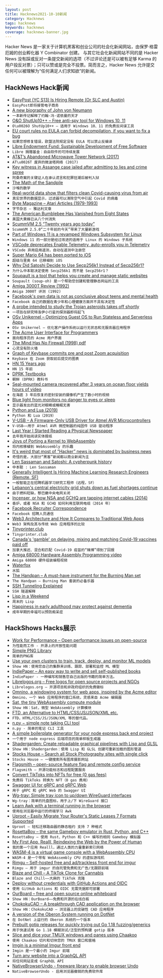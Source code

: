 ```yaml
---
layout: post
title: Hacknews2021-10-10新闻
category: Hacknews
tags: hacknews
keywords: hacknews
coverage: hacknews-banner.jpg
---
```


Hacker News 是一家关于计算机黑客和创业公司的社会化新闻网站，由保罗·格雷厄姆的创业孵化器 Y Combinator 创建。
与其它社会化新闻网站不同的是 Hacker News 没有踩或反对一条提交新闻的选项（不过评论还是可以被有足够 Karma 的用户投反对票）；只可以赞或是完全不投票。简而言之，Hacker News 允许提交任何可以被理解为“任何满足人们求知欲”的新闻。

## HackNews Hack新闻


- [EasyPost (YC S13) Is Hiring Remote (Or SLC and Austin)](https://www.easypost.com/careers)
- `EasyPost即将接管电子商务`
- [A new biography of John von Neumann](https://www.economist.com/books-and-arts/a-new-biography-explains-the-genius-of-john-von-neumann/21805346)
- `一本新传记解释了约翰·冯·诺依曼的天才`
- [O&O ShutUp10++ – Free anti-spy tool for Windows 10, 11](https://www.oo-software.com/en/shutup10)
- `O\u0026O ShutUp10++ – 适用于 Windows 10、11 的免费反间谍工具`
- [EU court rules no EULA can forbid decompilation, if you want to fix a bug](https://curia.europa.eu/juris/document/document.jsf?text=&docid=247056&pageIndex=0&doclang=en&mode=req&dir=&occ=first&part=1&cid=6413406)
- `如果您想修复错误，欧盟法院规定没有 EULA 可以禁止反编译`
- [Libre Endowment Fund: Sustainable Development of Free Software](https://www.fdl-lef.org/)
- `Libre 捐赠基金：自由软件的可持续发展`
- [AT&T’s Abandoned Microwave Tower Network (2017)](https://99percentinvisible.org/article/vintage-skynet-atts-abandoned-long-lines-microwave-tower-network/)
- `AT\u0026T 废弃的微波塔网络 (2017)`
- [Key witness in Assange case jailed after admitting to lies and crime spree](https://stundin.is/grein/14117/)
- `阿桑奇案的关键证人在承认谎言和犯罪狂潮后被判入狱`
- [The Math of the Sandpile](http://nautil.us/issue/107/the-edge/the-math-of-the-amazing-sandpile)
- `沙堆的数学`
- [Real-world data show that filters clean Covid-causing virus from air](https://www.nature.com/articles/d41586-021-02669-2)
- `真实世界的数据显示，过滤器可以清除空气中引起 Covid 的病毒`
- [Byte Magazine – Atari Articles (1979-1993)](https://archive.org/details/byte-magazine-atari-articles)
- `字节杂志 – 雅达利文章`
- [The American Bumblebee Has Vanished from Eight States](https://www.smithsonianmag.com/smart-news/american-bumblebee-has-vanished-from-eight-us-states-180978817/)
- `美国大黄蜂已从八个州消失`
- [ScummVM 2.5 “Twenty years ago today”](https://www.scummvm.org/news/20211009/)
- `ScummVM 2.5.0“二十年前的今天”带来了大量新游戏`
- [Part of Windows 11 is a revamped Windows Subsystem for Linux](https://arstechnica.com/gadgets/2021/10/the-best-part-of-windows-11-is-a-revamped-windows-subsystem-for-linux/)
- `Windows 11 的一部分是经过改进的适用于 Linux 的 Windows 子系统`
- [VSCode deprecates Enable Telemetry, auto-enrolls you in Telemetry](item?id=28812486)
- `VSCode 弃用启用遥测，自动在遥测中注册您`
- [Super Mario 64 has been ported to iOS](https://www.reddit.com/r/SM64PC/comments/q3nm9f/sm64_has_been_ported_to_ios/)
- `超级马里奥 64 已移植到 iOS`
- [Why Did Satoshi Decide to Use Secp256k1 Instead of Secp256r1?](https://dappworks.com/why-did-satoshi-decide-to-use-secp256k1-instead-of-secp256r1/)
- `为什么中本聪决定使用 Secp256k1 而不是 Secp256r1？`
- [Soupault is a tool that helps you create and manage static websites](https://soupault.app/)
- `Soupault (soup-oh) 是一个帮助您创建和管理静态网站的工具`
- [Amiga 3000T Review (1992)](http://nl.aminet.net/docs/rview/Amiga3000T.txt)
- `Amiga 3000T 评测 (1992)`
- [Facebook's own data is not as conclusive about teens and mental health](https://www.npr.org/2021/10/06/1043138622/facebook-instagram-teens-mental-health)
- `Facebook 自己的数据在青少年和心理健康方面并不具有决定性`
- [A probe intended to study the Trojan asteroids takes off shortly](https://www.economist.com/science-and-technology/2021/10/09/a-probe-intended-to-study-the-trojan-asteroids-takes-off-shortly)
- `一项旨在研究特洛伊小行星的探测器即将起飞`
- [OSv Unikernel – Optimizing Guest OS to Run Stateless and Serverless Apps](https://www.p99conf.io/session/osv-unikernel-optimizing-guest-os-to-run-stateless-and-serverless-apps-in-the-cloud/)
- `OSv Unikernel – 优化客户操作系统以运行无状态和无服务器应用程序`
- [The Acme User Interface for Programmers](http://acme.cat-v.org/)
- `面向程序员的 Acme 用户界面`
- [The Mind Has No Firewall (1998) pdf](https://press.armywarcollege.edu/cgi/viewcontent.cgi?article=1871&context=parameters)
- `心灵没有防火墙`
- [Graph of Keybase commits pre and post Zoom acquisition](https://github.com/keybase/client/graphs/contributors)
- `Keybase 在 Zoom 获取前后提交的图表`
- [HN 15 Years ago](https://news.ycombinator.com/front?day=2006-10-09)
- `HN 15 年前`
- [DPRK Textbooks](https://archive.org/details/DPRKTexts)
- `朝鲜 (DPRK) 教科书`
- [Seal-mounted camera recovered after 3 years on ocean floor yields hours of video](https://www.cbc.ca/news/canada/nova-scotia/seal-camera-lost-at-sea-retrieved-offshore-nova-scotia-1.6204068)
- `在海底 3 年后恢复的密封安装的摄像机产生了数小时的视频`
- [Blue light from monitors no danger to eyes or sleep](https://www.aerzteblatt.de/nachrichten/127272/Blaues-Licht-von-Monitoren-laut-Fachgesellschaft-keine-Gefahr-fuer-Augen-oder-Schlaf)
- `显示器发出的蓝光对眼睛或睡眠无害`
- [Python and Lua (2019)](https://brmmm3.github.io/posts/2019/07/28/python_and_lua/)
- `Python 和 Lua（2019）`
- [V-USB – A Firmware-Only USB Driver for Atmel AVR Microcontrollers](https://www.obdev.at/products/vusb/index.html)
- `V-USB——用于 Atmel AVR 微控制器的纯固件 USB 驱动程序`
- [Last Year I Started Reading a Physical Newspaper](https://brianschrader.com/archive/last-year-i-started-reading-a-physical-newspaper/)
- `去年我开始阅读实体报纸`
- [Joys of Porting a Kernel to WebAssembly](https://medium.com/@raphael.outhier/joys-of-porting-a-kernel-to-webassembly-5f0124e71080)
- `将内核移植到 WebAssembly 的乐趣`
- [It's weird that most of “Hacker” news is dominated by business news](item?id=28812281)
- `奇怪的是，大部分“黑客”新闻都以商业新闻为主`
- [Len Sassaman and Satoshi: A cypherpunk history](https://evanhatch.medium.com/len-sassaman-and-satoshi-e483c85c2b10)
- `中本聪 : Len Sassaman`
- [Generally Intelligent Is Hiring Machine Learning Research Engineers (Remote, SF)](item?id=28814844)
- `一般智能正在招聘机器学习研究工程师（远程，SF）`
- [Lebanon's central electricity grid shuts down as fuel shortages continue](https://www.npr.org/2021/10/09/1044766802/lebanon-power-grid-shutdown-fuel-shortage)
- `由于燃料短缺，黎巴嫩中央电网关闭`
- [Incenser, or how NSA and GCHQ are tapping internet cables (2014)](https://www.electrospaces.net/2014/11/incenser-or-how-nsa-and-gchq-are.html)
- `香炉，或者 NSA 和 GCHQ 如何利用互联网电缆（2014 年）`
- [Facebook Recruiter Correspondence](https://george.mand.is/2021/10/facebook-recruiter-correspondence/)
- `Facebook 招聘人员通信`
- [Web3 Architecture and How It Compares to Traditional Web Apps](https://thenewstack.io/web3-architecture-and-how-it-compares-to-traditional-web-apps/)
- `Web3 架构及其与传统 Web 应用程序的比较`
- [Tinyprinter.club](https://tinyprinter.club/)
- `Tinyprinter.club`
- [Canada's 'gamble' on delaying, mixing and matching Covid-19 vaccines paid off](https://www.cbc.ca/news/health/canada-vaccine-effectiveness-data-delayed-doses-mixing-matching-covid-19-vaccines-1.6205993)
- `加拿大推迟、混合和匹配 Covid-19 疫苗的“赌博”得到了回报`
- [Amiga 68000 Hardware Assembly Programming video](https://www.youtube.com/playlist?list=PL-i3KPjyWoghwa9ZNAfiKQ-1HGToHn9EJ)
- `Amiga 68000 硬件组装编程视频`
- [Waterfox](https://www.waterfox.net/)
- `水狐`
- [The Handpan – A must-have instrument for the Burning Man set](https://www.bloomberg.com/news/features/2021-10-08/the-handpan-s-creators-want-to-keep-their-invention-pure-it-may-not-survive)
- `The Handpan – Burning Man 套装的必备乐器`
- [SSH Tunneling Explained](https://goteleport.com/blog/ssh-tunneling-explained/)
- `SSH 隧道解释`
- [Lisp in a Weekend](https://github.com/fragglet/yoctolisp/blob/master/yoctolisp.md)
- `周末的 Lisp`
- [Happiness in early adulthood may protect against dementia](https://www.ucsf.edu/news/2021/09/421506/happiness-early-adulthood-may-protect-against-dementia)
- `成年早期的幸福可以预防痴呆症`


## HackShows Hacks展示

- [ Work for Performance – Open performance issues on open-source](https://www.workforperformance.com/)
- `为性能而工作 - 开源上的开放性能问题`
- [ Simple PNG Library](https://github.com/randy408/libspng)
- `简单的PNG库`
- [ Use your own clusters to train, track, deploy, and monitor ML models](https://iko.ai)
- `Show HN：使用您自己的集群来训练、跟踪、部署和监控 ML 模型`
- [ IndiePaper – An easy way to write and sell self-published books](https://indiepaper.me)
- `IndiePaper - 一种编写和销售您自己出版的书籍的简单方法。`
- [ Librelogos.org – Free logos for open source projects and NGOs](https://www.librelogos.org/)
- `Librelogos.org – 开源项目和非政府组织的免费徽标`
- [ Omnino, a windowing system for web apps, inspired by the Acme editor](https://github.com/bopwerks/omnino)
- `Omnino，一个 Web 应用程序的窗口系统，灵感来自 Acme 编辑器`
- [ Sat, the tiny WebAssembly compute module](https://github.com/suborbital/sat)
- `Show HN：Sat，微型 WebAssembly 计算模块`
- [ FTD, an Alternative to HTML/CSS/JS/JSON/XML etc.](https://www.fifthtry.com/ftd/)
- `FTD，HTML/CSS/JS/JSON/XML 等的替代品。`
- [ n.py − simple note taking CLI tool](https://git.bitmycode.com/sodimel/n)
- `n.py - 简单的笔记 CLI 工具`
- [ A simple boilerplate generator for your node express back end project](https://github.com/gunvantsr/expressgen)
- `一个用于 node express 后端项目的简单样板生成器`
- [ Shadergarden: Create reloadable graphical pipelines with Lisp and GLSL](https://blog.tonari.no/shadergarden)
- `Show HN：Shadergarden：使用 Lisp 和 GLSL 创建可重新加载的图形管道`
- [ Stocks House – Search all Stock Photography sites with single click](https://stockshouse.co)
- `Stocks House – 一键搜索所有图库摄影网站`
- [ Flagsmith – open-source feature flag and remote config service](https://github.com/Flagsmith/flagsmith)
- `Flagsmith – 开源功能标志和远程配置服务`
- [ Convert TikToks into NFTs for free (0 gas fees)](https://sqillful.com/)
- `免费将 TikToks 转换为 NFT（0 gas 费用）`
- [ Swagger UI for gRPC and gRPC Web](https://blog.gendocu.com/posts/gendocu-v0.4-beta-release/)
- `用于 gRPC 和 gRPC Web 的 Swagger UI`
- [ Wg-tray: Simple tray icon to up/down WireGuard interfaces](https://wg-tray.arcanite.ch/)
- `Wg-tray：简单的托盘图标，用于上/下 WireGuard 接口`
- [ Learn Awk with a terminal running in the browser](https://sandbox.bio/tutorials?id=awk-intro)
- `使用在浏览器中运行的终端学习 Awk`
- [ Uproot – Easily Migrate Your Router's Static Leases 7 Formats Supported](https://github.com/GeekVisit/uproot)
- `Uproot – 轻松迁移路由器的静态租约 支持 7 种格式`
- [ RosettaBoy – the same Gameboy emulator in Rust, Python, and C++](https://github.com/shish/rosettaboy)
- `RosettaBoy – 使用 Rust、Python 和 C++ 编写的相同 Gameboy 模拟器`
- [ My First App, Realll, Reindexing the Web by the Power of Human](https://realll.co/)
- `我的第一个应用 Realll，通过人类的力量重新索引网络`
- [ WASM-4 is a virtual game console with a WebAssembly CPU](https://wasm4.org/)
- `WASM-4 是一个带有 WebAssembly CPU 的虚拟游戏机`
- [ Rimgu – Self-hosted free and ad/trackless front end for imgur](https://codeberg.org/3np/rimgu)
- `Rimgu – 用于 imgur 的自托管免费和无广告/无跟踪前端`
- [ Blaze and Chill – A TikTok Clone for Cannabis](https://play.google.com/store/apps/details?id=com.blazeandchill&amp;hl=en_US&amp;gl=US)
- `Blaze and Chill——大麻的 TikTok 克隆`
- [ Deploy without credentials with GitHub Actions and OIDC](https://blog.alexellis.io/deploy-without-credentials-using-oidc-and-github-actions/)
- `使用 GitHub Actions 和 OIDC 无需凭据即可部署`
- [ OurBoard – free and open source online whiteboard](https://www.ourboard.io/)
- `Show HN：OurBoard——免费和开源的在线白板`
- [ ChokokuCAD – A breakthrough CAD application on the browser](https://github.com/itta611/ChokokuCAD/blob/main/README.md)
- `Show HN：ChokokuCAD – 浏览器上的突破性 CAD 应用程序`
- [ A version of the Oberon System running on DotNet](http://software.rochus-keller.ch/OberonSystem_SDL_CLI_Assemblies.zip)
- `在 DotNet 上运行的 Oberon 系统的一个版本`
- [ Prebuilt gotip releases for quickly trying out Go 1.18 fuzzing/generics](https://github.com/clean8s/gotip-built)
- `用于快速试用 Go 1.18 模糊测试/泛型的预构建 gotip 版本`
- [ Slice and dice your TMUX windows and panes using Chaakoo](item?id=28810395)
- `使用 Chaakoo 切片和切块您的 TMUX 窗口和窗格`
- [ Imgin is a minimal Imgur front end](https://imgin.voidnet.tech/)
- `Imgin 是一个最小的 Imgur 前端`
- [ Turn any website into a GraphQL API](https://twitter.com/lopezjurip/status/1446918053070053377)
- `将任何网站变成 GraphQL API`
- [ NativeBrowserUndo - freeware library to enable browser Undo](https://hypervariety.com/NativeBrowserUndo/NativeBrowserUndo.html)
- `NativeBrowserUndo - 启用浏览器撤销的免费软件库`


